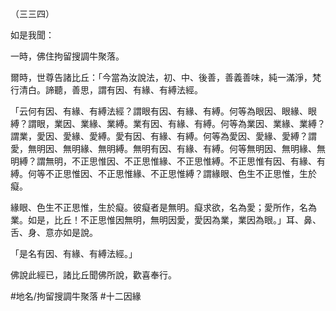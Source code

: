 （三三四）

如是我聞：

一時，佛住拘留搜調牛聚落。

爾時，世尊告諸比丘：「今當為汝說法，初、中、後善，善義善味，純一滿淨，梵行清白。諦聽，善思，謂有因、有緣、有縛法經。

「云何有因、有緣、有縛法經？謂眼有因、有緣、有縛。何等為眼因、眼緣、眼縛？謂眼，業因、業緣、業縛。業有因、有緣、有縛。何等為業因、業緣、業縛？謂業，愛因、愛緣、愛縛。愛有因、有緣、有縛。何等為愛因、愛緣、愛縛？謂愛，無明因、無明緣、無明縛。無明有因、有緣、有縛。何等無明因、無明緣、無明縛？謂無明，不正思惟因、不正思惟緣、不正思惟縛。不正思惟有因、有緣、有縛。何等不正思惟因、不正思惟緣、不正思惟縛？謂緣眼、色生不正思惟，生於癡。

緣眼、色生不正思惟，生於癡。彼癡者是無明。癡求欲，名為愛；愛所作，名為業。如是，比丘！不正思惟因無明，無明因愛，愛因為業，業因為眼。」耳、鼻、舌、身、意亦如是說。

「是名有因、有緣、有縛法經。」

佛說此經已，諸比丘聞佛所說，歡喜奉行。

#地名/拘留搜調牛聚落
#十二因緣
